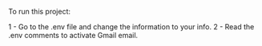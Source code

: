 To run this project:

1 - Go to the .env file and change the information to your info.
2 - Read the .env comments to activate Gmail email.
